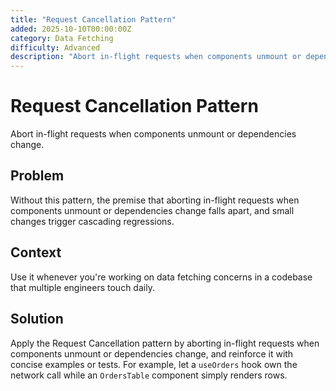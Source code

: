 ```yaml
---
title: "Request Cancellation Pattern"
added: 2025-10-10T00:00:00Z
category: Data Fetching
difficulty: Advanced
description: "Abort in-flight requests when components unmount or dependencies change."
---
```

# Request Cancellation Pattern

Abort in-flight requests when components unmount or dependencies change.

## Problem

Without this pattern, the premise that aborting in-flight requests when components unmount or dependencies change falls apart, and small changes trigger cascading regressions.

## Context

Use it whenever you're working on data fetching concerns in a codebase that multiple engineers touch daily.

## Solution

Apply the Request Cancellation pattern by aborting in-flight requests when components unmount or dependencies change, and reinforce it with concise examples or tests. For example, let a `useOrders` hook own the network call while an `OrdersTable` component simply renders rows.
